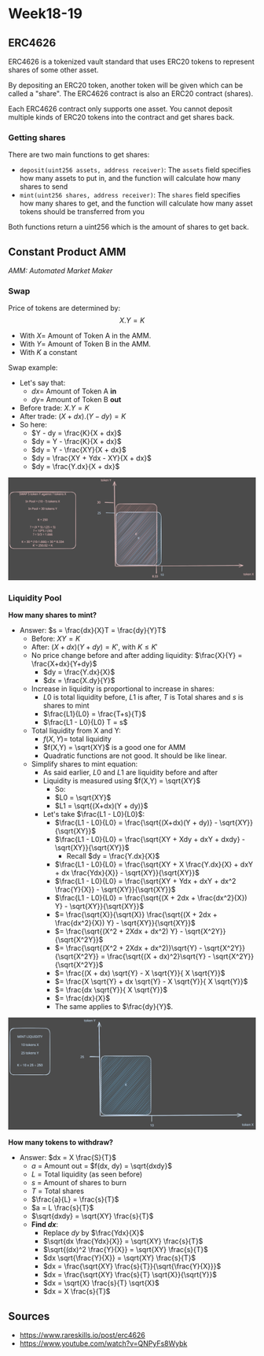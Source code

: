 # Week18-19

## ERC4626

ERC4626 is a tokenized vault standard that uses ERC20 tokens to represent shares of some other asset.

By depositing an ERC20 token, another token will be given which can be called a "share". The ERC4626 contract is also an ERC20 contract (shares).

Each ERC4626 contract only supports one asset. You cannot deposit multiple kinds of ERC20 tokens into the contract and get shares back.

### Getting shares
There are two main functions to get shares:
- `deposit(uint256 assets, address receiver)`: The `assets` field specifies how many assets to put in, and the function will calculate how many shares to send
- `mint(uint256 shares, address receiver)`: The `shares` field specifies how many shares to get, and the function will calculate how many asset tokens should be transferred from you

Both functions return a uint256 which is the amount of shares to get back.


## Constant Product AMM
*AMM: Automated Market Maker*

### Swap
Price of tokens are determined by:
$$X.Y = K$$
- With $X =$ Amount of Token A in the AMM.
- With $Y =$ Amount of Token B in the AMM.
- With $K$ a constant

Swap example:
- Let's say that:
    - $dx =$ Amount of Token A **in**
    - $dy =$ Amount of Token B **out**
- Before trade: $X.Y = K$
- After trade: $(X + dx).(Y - dy) = K$
- So here:
    - $Y - dy = \frac{K}{X + dx}$
    - $dy = Y - \frac{K}{X + dx}$
    - $dy = Y - \frac{XY}{X + dx}$
    - $dy = \frac{XY + Ydx - XY}{X + dx}$
    - $dy = \frac{Y.dx}{X + dx}$

![Figure - Swap](./images/swap.svg)

### Liquidity Pool
**How many shares to mint?**

- Answer: $s = \frac{dx}{X}T = \frac{dy}{Y}T$
    - Before: $XY = K$
    - After: $(X + dx)(Y + dy) = K'$, with $K \leq K'$
    - No price change before and after adding liquidity: $\frac{X}{Y} = \frac{X+dx}{Y+dy}$
        - $dy = \frac{Y.dx}{X}$
        - $dx = \frac{X.dy}{Y}$
    - Increase in liquidity is proportional to increase in shares:
        - $L0$ is total liquidity before, $L1$ is after, $T$ is Total shares and $s$ is shares to mint
        - $\frac{L1}{L0} = \frac{T+s}{T}$
        - $\frac{L1 - L0}{L0} T = s$
    - Total liquidity from X and Y:
        - $f(X,Y) =$ total liquidity
        - $f(X,Y) = \sqrt{XY}$ is a good one for AMM
        - Quadratic functions are not good. It should be like linear.
    - Simplify shares to mint equation:
        - As said earlier, $L0$ and $L1$ are liquidity before and after
        - Liquidity is measured using $f(X,Y) = \sqrt{XY}$
            - So:
            - $L0 = \sqrt{XY}$
            - $L1 = \sqrt{(X+dx)(Y + dy)}$
        - Let's take $\frac{L1 - L0}{L0}$:
            - $\frac{L1 - L0}{L0} = \frac{\sqrt{(X+dx)(Y + dy)} - \sqrt{XY}}{\sqrt{XY}}$
            - $\frac{L1 - L0}{L0} = \frac{\sqrt{XY + Xdy + dxY + dxdy} - \sqrt{XY}}{\sqrt{XY}}$
                - Recall $dy = \frac{Y.dx}{X}$
            - $\frac{L1 - L0}{L0} = \frac{\sqrt{XY + X \frac{Y.dx}{X} + dxY + dx \frac{Ydx}{X}} - \sqrt{XY}}{\sqrt{XY}}$
            - $\frac{L1 - L0}{L0} = \frac{\sqrt{XY + Ydx + dxY + dx^2 \frac{Y}{X}} - \sqrt{XY}}{\sqrt{XY}}$
            - $\frac{L1 - L0}{L0} = \frac{\sqrt{(X + 2dx + \frac{dx^2}{X}) Y} - \sqrt{XY}}{\sqrt{XY}}$
            - $= \frac{\sqrt{X}}{\sqrt{X}} \frac{\sqrt{(X + 2dx + \frac{dx^2}{X}) Y} - \sqrt{XY}}{\sqrt{XY}}$
            - $= \frac{\sqrt{(X^2 + 2Xdx + dx^2) Y} - \sqrt{X^2Y}}{\sqrt{X^2Y}}$
            - $= \frac{\sqrt{(X^2 + 2Xdx + dx^2)}\sqrt{Y} - \sqrt{X^2Y}}{\sqrt{X^2Y}} = \frac{\sqrt{(X + dx)^2}\sqrt{Y} - \sqrt{X^2Y}}{\sqrt{X^2Y}}$
            - $= \frac{(X + dx) \sqrt{Y} - X \sqrt{Y}}{ X \sqrt{Y}}$
            - $= \frac{X \sqrt{Y} + dx \sqrt{Y} - X \sqrt{Y}}{ X \sqrt{Y}}$
            - $= \frac{dx \sqrt{Y}}{ X \sqrt{Y}}$
            - $= \frac{dx}{X}$
            - The same applies to $\frac{dy}{Y}$.

![Figure - Mint](./images/mint.svg)

**How many tokens to withdraw?**
- Answer: $dx = X \frac{S}{T}$
    - $a$ = Amount out = $f(dx, dy) = \sqrt{dxdy}$
    - $L$ = Total liquidity (as seen before)
    - $s$ = Amount of shares to burn
    - $T$ = Total shares
    - $\frac{a}{L} = \frac{s}{T}$
    - $a = L \frac{s}{T}$
    - $\sqrt{dxdy} = \sqrt{XY} \frac{s}{T}$
    - **Find $dx$**:
        - Replace $dy$ by $\frac{Ydx}{X}$
        - $\sqrt{dx \frac{Ydx}{X}} = \sqrt{XY} \frac{s}{T}$
        - $\sqrt{(dx)^2 \frac{Y}{X}} = \sqrt{XY} \frac{s}{T}$
        - $dx \sqrt{\frac{Y}{X}} = \sqrt{XY} \frac{s}{T}$
        - $dx = \frac{\sqrt{XY} \frac{s}{T}}{\sqrt{\frac{Y}{X}}}$
        - $dx = \frac{\sqrt{XY} \frac{s}{T} \sqrt{X}}{\sqrt{Y}}$
        - $dx = \sqrt{X} \frac{s}{T} \sqrt{X}$
        - $dx = X \frac{s}{T}$
        




## Sources
- https://www.rareskills.io/post/erc4626
- https://www.youtube.com/watch?v=QNPyFs8Wybk

